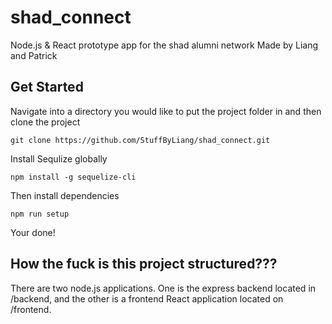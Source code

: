 
# shad_connect
Node.js &amp; React prototype app for the shad alumni network
Made by Liang and Patrick

## Get Started
Navigate into a directory you would like to put the project folder in and then clone the project

    git clone https://github.com/StuffByLiang/shad_connect.git

Install Sequlize globally

    npm install -g sequelize-cli

Then install dependencies

    npm run setup

Your done!

## How the fuck is this project structured???
There are two node.js applications. One is the express backend located in /backend, and the other is a frontend React application located on /frontend.
